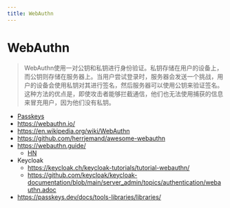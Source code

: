 ```yaml
---
title: WebAuthn
---
```


# WebAuthn

> WebAuthn使用一对公钥和私钥进行身份验证。私钥存储在用户的设备上，而公钥则存储在服务器上。当用户尝试登录时，服务器会发送一个挑战，用户的设备会使用私钥对其进行签名，然后服务器可以使用公钥来验证签名。这种方法的优点是，即使攻击者能够拦截通信，他们也无法使用捕获的信息来冒充用户，因为他们没有私钥。

- [Passkeys](./passkeys.md)
- https://webauthn.io/
- https://en.wikipedia.org/wiki/WebAuthn
- https://github.com/herrjemand/awesome-webauthn
- https://webauthn.guide/
  - [HN](https://news.ycombinator.com/item?id=31836922)
- Keycloak
  - https://keycloak.ch/keycloak-tutorials/tutorial-webauthn/
  - https://github.com/keycloak/keycloak-documentation/blob/main/server_admin/topics/authentication/webauthn.adoc
- https://passkeys.dev/docs/tools-libraries/libraries/
